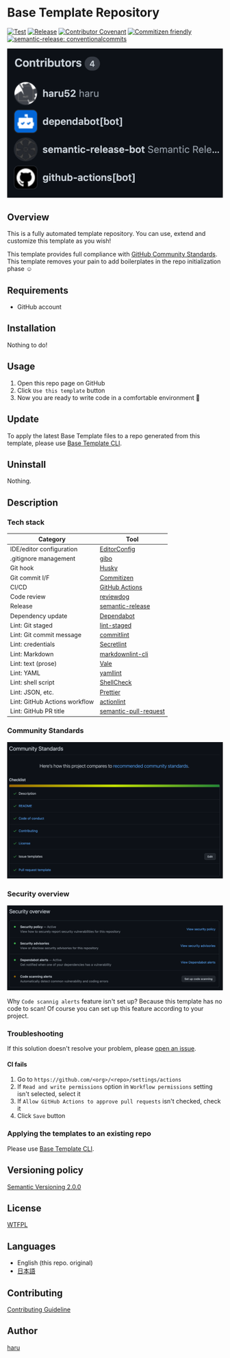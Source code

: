 # Base Template Repository

[![Test](https://github.com/haru52/base_template/actions/workflows/test.yml/badge.svg)](https://github.com/haru52/base_template/actions/workflows/test.yml)
[![Release](https://github.com/haru52/base_template/actions/workflows/release.yml/badge.svg)](https://github.com/haru52/base_template/actions/workflows/release.yml)
[![Contributor Covenant](https://img.shields.io/badge/Contributor%20Covenant-2.1-4baaaa.svg)](CODE_OF_CONDUCT.md)
[![Commitizen friendly](https://img.shields.io/badge/commitizen-friendly-brightgreen.svg)](https://commitizen.github.io/cz-cli/)
[![semantic-release: conventionalcommits](https://img.shields.io/badge/semantic--release-conventionalcommits-e10079?logo=semantic-release)](https://github.com/semantic-release/semantic-release)

[![Contributors](images/contributors.png)](https://github.com/haru52/base_template/graphs/contributors)

## Overview

This is a fully automated template repository. You can use, extend and customize this template as you wish!

This template provides full compliance with [GitHub Community Standards](https://github.com/haru52/base_template/community). This template removes your pain to add boilerplates in the repo initialization phase ☺️

## Requirements

- GitHub account

## Installation

Nothing to do!

## Usage

1. Open this repo page on GitHub
2. Click `Use this template` button
3. Now you are ready to write code in a comfortable environment 🎉

## Update

To apply the latest Base Template files to a repo generated from this template, please use [Base Template CLI][base-template-cli].

## Uninstall

Nothing.

## Description

### Tech stack

| Category                      | Tool                                                                                  |
| ----------------------------- | ------------------------------------------------------------------------------------- |
| IDE/editor configuration      | [EditorConfig](https://editorconfig.org/)                                             |
| .gitignore management         | [gibo](https://github.com/simonwhitaker/gibo#readme)                                  |
| Git hook                      | [Husky](https://typicode.github.io/husky)                                             |
| Git commit I/F                | [Commitizen](https://commitizen.github.io/cz-cli/)                                    |
| CI/CD                         | [GitHub Actions](https://github.com/features/actions)                                 |
| Code review                   | [reviewdog](https://github.com/reviewdog/reviewdog#readme)                            |
| Release                       | [semantic-release](https://semantic-release.gitbook.io/semantic-release/)             |
| Dependency update             | [Dependabot](https://docs.github.com/en/code-security/dependabot)                     |
| Lint: Git staged              | [lint-staged](https://github.com/okonet/lint-staged#readme)                           |
| Lint: Git commit message      | [commitlint](https://commitlint.js.org/)                                              |
| Lint: credentials             | [Secretlint](https://github.com/secretlint/secretlint#readme)                         |
| Lint: Markdown                | [markdownlint-cli](https://github.com/igorshubovych/markdownlint-cli#readme)          |
| Lint: text (prose)            | [Vale](https://vale.sh/)                                                              |
| Lint: YAML                    | [yamllint](https://yamllint.readthedocs.io/)                                          |
| Lint: shell script            | [ShellCheck](https://github.com/koalaman/shellcheck#readme)                           |
| Lint: JSON, etc.              | [Prettier](https://prettier.io/)                                                      |
| Lint: GitHub Actions workflow | [actionlint](https://github.com/rhysd/actionlint#readme)                              |
| Lint: GitHub PR title         | [semantic-pull-request](https://github.com/marketplace/actions/semantic-pull-request) |

<!-- vale Microsoft.Headings = NO -->
### Community Standards
<!-- vale Microsoft.Headings = YES -->

[![Community Standards](images/community_standards.png)](https://github.com/haru52/base_template/community)

### Security overview

[![Security overview](images/security_overview.png)](https://github.com/haru52/base_template/security)

Why `Code scannig alerts` feature isn't set up? Because this template has no code to scan! Of course you can set up this feature according to your project.

### Troubleshooting

If this solution doesn't resolve your problem, please [open an issue](https://github.com/haru52/base_template/issues/new/choose).

<!-- vale Microsoft.HeadingAcronyms = NO -->
#### CI fails
<!-- vale Microsoft.HeadingAcronyms = YES -->

1. Go to `https://github.com/<org>/<repo>/settings/actions`
2. If `Read and write permissions` option in `Workflow permissions` setting isn't selected, select it
3. If `Allow GitHub Actions to approve pull requests` isn't checked, check it
4. Click `Save` button

### Applying the templates to an existing repo

Please use [Base Template CLI][base-template-cli].

## Versioning policy

[Semantic Versioning 2.0.0](https://semver.org/spec/v2.0.0.html)

## License

[WTFPL](LICENSE)

## Languages

- English (this repo. original)
- [日本語](https://github.com/haru52/base_template_ja#readme)

## Contributing

[Contributing Guideline](CONTRIBUTING.md)

<!-- vale Microsoft.Vocab = NO -->
## Author
<!-- vale Microsoft.Vocab = YES -->

[haru](https://haru52.com/)

[base-template-cli]: https://github.com/haru52/base_template_cli#readme
